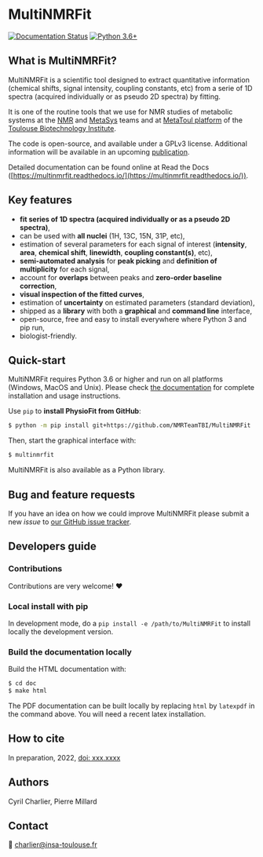 # MultiNMRFit

[![Documentation Status](https://readthedocs.org/projects/multinmrfit/badge/?version=latest)](http://multinmrfit.readthedocs.io/?badge=latest)
[![Python 3.6+](https://img.shields.io/badge/python-3.6-blue.svg)](https://www.python.org/downloads/release/python-360/)


## What is MultiNMRFit?
MultiNMRFit is a scientific tool designed to extract quantitative information (chemical shifts, signal intensity, coupling constants, etc) from a serie of 1D spectra (acquired individually or as pseudo 2D spectra) by fitting.

It is one of the routine tools that we use for NMR studies of metabolic systems at the [NMR](http://www.toulouse-biotechnology-institute.fr/en/research/physiology-and-engineering-of-microbial-metabolism/rmn.html) and [MetaSys](http://www.toulouse-biotechnology-institute.fr/en/research/physiology-and-engineering-of-microbial-metabolism/metasys.html) teams and at [MetaToul platform](http://www.metatoul.fr) of the [Toulouse Biotechnology Institute](http://www.toulouse-biotechnology-institute.fr/en/).

The code is open-source, and available under a GPLv3 license. Additional information will be available in an upcoming [publication](https://doi.org/xxx.xxx).

Detailed documentation can be found online at Read the Docs ([https://multinmrfit.readthedocs.io/](https://multinmrfit.readthedocs.io/)).

## Key features
* **fit series of 1D spectra (acquired individually or as a pseudo 2D spectra)**,
* can be used with **all nuclei** (1H, 13C, 15N, 31P, etc),
* estimation of several parameters for each signal of interest (**intensity**, **area**, **chemical shift**, **linewidth**, **coupling constant(s)**, etc),
* **semi-automated analysis** for **peak picking** and **definition of multiplicity** for each signal,
* account for **overlaps** between peaks and **zero-order baseline correction**,
* **visual inspection of the fitted curves**,
* estimation of **uncertainty** on estimated parameters (standard deviation),
* shipped as a **library** with both a **graphical** and **command line** interface,
* open-source, free and easy to install everywhere where Python 3 and pip run,
* biologist-friendly.


## Quick-start
MultiNMRFit requires Python 3.6 or higher and run on all platforms (Windows, MacOS and Unix).
Please check [the documentation](https://multinmrfit.readthedocs.io/en/latest/quickstart.html) for complete
installation and usage instructions.

Use `pip` to **install PhysioFit from GitHub**:

```bash
$ python -m pip install git+https://github.com/NMRTeamTBI/MultiNMRFit
```

Then, start the graphical interface with:

```bash
$ multinmrfit
```

MultiNMRFit is also available as a Python library.

## Bug and feature requests
If you have an idea on how we could improve MultiNMRFit please submit a new *issue*
to [our GitHub issue tracker](https://github.com/NMRTeamTBI/MultiNMRFit/issues).


## Developers guide
### Contributions
Contributions are very welcome! :heart:


### Local install with pip
In development mode, do a `pip install -e /path/to/MultiNMRFit` to install
locally the development version.

### Build the documentation locally
Build the HTML documentation with:

```bash
$ cd doc
$ make html
```

The PDF documentation can be built locally by replacing `html` by `latexpdf`
in the command above. You will need a recent latex installation.

## How to cite
In preparation, 2022, [doi: xxx.xxxx](https://doi.org/xxx.xxxx)

## Authors
Cyril Charlier, Pierre Millard

## Contact
:email: charlier@insa-toulouse.fr
